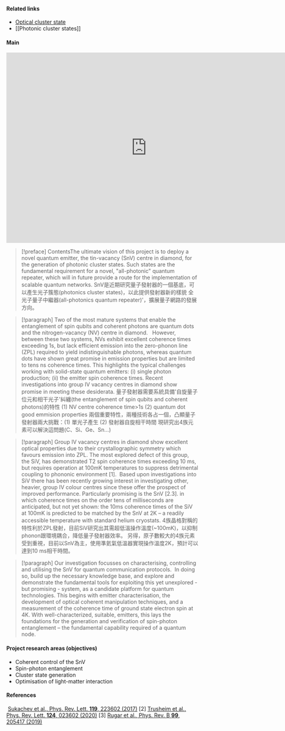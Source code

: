#### Related links
- [Optical cluster state](https://en.wikipedia.org/wiki/Optical_cluster_state)
- [[Photonic cluster states]]

#### Main
<iframe border=0 frameborder=0 height=500 width=735
		src="https://www.physik.hu-berlin.de/en/iqp/research/cluster-state-generation"></iframe>

> [!preface]
> ContentsThe ultimate vision of this project is to deploy a novel quantum emitter, the tin-vacancy (SnV) centre in diamond, for the generation of photonic cluster states. Such states are the fundamental requirement for a novel, "all-photonic" quantum repeater, which will in future provide a route for the implementation of scalable quantum networks.
	SnV是近期研究量子發射器的一個基底，可以產生光子簇態(photonics cluster states)，以此提供發射器新的樣貌 全光子量子中繼器(all-photonics quantum repeater)'，擴展量子網路的發展方向。

> [!paragraph]
> Two of the most mature systems that enable the entanglement of spin qubits and coherent photons are quantum dots and the nitrogen-vacancy (NV) centre in diamond.  
> However, between these two systems, NVs exhibit excellent coherence times exceeding 1s, but lack efficient emission into the zero-phonon line (ZPL) required to yield indistinguishable photons, whereas quantum dots have shown great promise in emission properties but are limited to tens ns coherence times. 
> This highlights the typical challenges working with solid-state quantum emitters: 
> (i) single photon production;
> (ii) the emitter spin coherence times. Recent investigations into group IV vacancy centres in diamond show promise in meeting these desiderata.
	量子發射器需要系統具備'自旋量子位元和相干光子'糾纏(the entanglement of spin qubits and coherent photons)的特性
	(1) NV centre coherence time>1s
	(2) quantum dot good emmision properties
	兩個重要特性，兩種技術各占一個，凸顯量子發射器兩大挑戰：(1) 單光子產生 (2) 發射器自旋相干時間
	現研究出4族元素可以解決這問題(C、Si、Ge、Sn...)

>[!paragraph]
>Group IV vacancy centres in diamond show excellent optical properties due to their crystallographic symmetry which favours emission into ZPL. The most explored defect of this group, the SiV, has demonstrated T2 spin coherence times exceeding 10 ms, but requires operation at 100mK temperatures to suppress detrimental coupling to phononic environment [1].  Based upon investigations into SiV there has been recently growing interest in investigating other, heavier, group IV colour centres since these offer the prospect of improved performance. Particularly promising is the SnV [2.3]. in which coherence times on the order tens of milliseconds are anticipated, but not yet shown: the 10ms coherence times of the SiV at 100mK is predicted to be matched by the SnV at 2K – a readily accessible temperature with standard helium cryostats.
	4族晶格對稱的特性利於ZPL發射，目前SiV研究出其需超低溫操作溫度(~100mK)，以抑制phonon跟環境耦合，降低量子發射器效率。
	另得，原子數較大的4族元素受到重視，目前以SnV為主，使用準氦氣低溫器實現操作溫度2K，預計可以達到10 ms相干時間。

>[!paragraph]
>Our investigation focusses on characterising, controlling and utilising the SnV for quantum communication protocols.  In doing so, build up the necessary knowledge base, and explore and demonstrate the fundamental tools for exploiting this yet unexplored - but promising - system, as a candidate platform for quantum technologies. This begins with emitter characterisation, the development of optical coherent manipulation techniques, and a measurement of the coherence time of ground state electron spin at 4K. With well-characterized, suitable, emitters, this lays the foundations for the generation and verification of spin-photon entanglement – the fundamental capability required of a quantum node.

#### Project research areas (objectives)
- Coherent control of the SnV
- Spin-photon entanglement
- Cluster state generation
- Optimisation of light-matter interaction

#### References
 [Sukachev et al., Phys. Rev. Lett. **119**, 223602 (2017)](https://journals.aps.org/prl/abstract/10.1103/PhysRevLett.119.223602)
[2] [Trusheim et al., Phys. Rev. Lett. **124**, 023602 (2020)](https://journals.aps.org/prl/abstract/10.1103/PhysRevLett.124.023602)
[3] [Rugar et al., Phys. Rev. B **99**, 205417 (2019)](https://journals.aps.org/prb/abstract/10.1103/PhysRevB.99.205417)